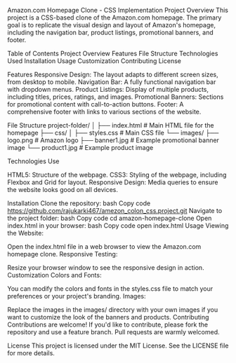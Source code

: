 Amazon.com Homepage Clone - CSS Implementation
Project Overview
This project is a CSS-based clone of the Amazon.com homepage. The primary goal is to replicate the visual design and layout of Amazon's homepage, including the navigation bar, product listings, promotional banners, and footer.

Table of Contents
Project Overview
Features
File Structure
Technologies Used
Installation
Usage
Customization
Contributing
License

Features
Responsive Design: The layout adapts to different screen sizes, from desktop to mobile.
Navigation Bar: A fully functional navigation bar with dropdown menus.
Product Listings: Display of multiple products, including titles, prices, ratings, and images.
Promotional Banners: Sections for promotional content with call-to-action buttons.
Footer: A comprehensive footer with links to various sections of the website.

File Structure
project-folder/
│
├── index.html         # Main HTML file for the homepage
├── css/
│   ├── styles.css     # Main CSS file
└── images/
    ├── logo.png       # Amazon logo
    ├── banner1.jpg    # Example promotional banner image
    └── product1.jpg   # Example product image
    
Technologies Use

HTML5: Structure of the webpage.
CSS3: Styling of the webpage, including Flexbox and Grid for layout.
Responsive Design: Media queries to ensure the website looks good on all devices.

Installation
Clone the repository:
bash
Copy code
https://github.com/rajukarki467/amezon_colon_css.project.git
Navigate to the project folder:
bash
Copy code
cd amazon-homepage-clone
Open index.html in your browser:
bash
Copy code
open index.html
Usage
Viewing the Website:

Open the index.html file in a web browser to view the Amazon.com homepage clone.
Responsive Testing:

Resize your browser window to see the responsive design in action.
Customization
Colors and Fonts:

You can modify the colors and fonts in the styles.css file to match your preferences or your project's branding.
Images:

Replace the images in the images/ directory with your own images if you want to customize the look of the banners and products.
Contributing
Contributions are welcome! If you'd like to contribute, please fork the repository and use a feature branch. Pull requests are warmly welcomed.

License
This project is licensed under the MIT License. See the LICENSE file for more details.

